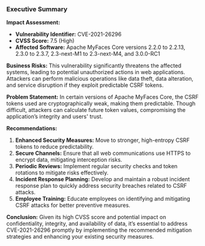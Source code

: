 ### Executive Summary

**Impact Assessment:**
- **Vulnerability Identifier:** CVE-2021-26296
- **CVSS Score:** 7.5 (High)
- **Affected Software:** Apache MyFaces Core versions 2.2.0 to 2.2.13, 2.3.0 to 2.3.7, 2.3-next-M1 to 2.3-next-M4, and 3.0.0-RC1

**Business Risks:**
This vulnerability significantly threatens the affected systems, leading to potential unauthorized actions in web applications. Attackers can perform malicious operations like data theft, data alteration, and service disruption if they exploit predictable CSRF tokens.

**Problem Statement:**
In certain versions of Apache MyFaces Core, the CSRF tokens used are cryptographically weak, making them predictable. Though difficult, attackers can calculate future token values, compromising the application’s integrity and users' trust.

**Recommendations:**
1. **Enhanced Security Measures:** Move to stronger, high-entropy CSRF tokens to reduce predictability.
2. **Secure Channels:** Ensure that all web communications use HTTPS to encrypt data, mitigating interception risks.
3. **Periodic Reviews:** Implement regular security checks and token rotations to mitigate risks effectively.
4. **Incident Response Planning:** Develop and maintain a robust incident response plan to quickly address security breaches related to CSRF attacks.
5. **Employee Training:** Educate employees on identifying and mitigating CSRF attacks for better preventive measures.

**Conclusion:** Given its high CVSS score and potential impact on confidentiality, integrity, and availability of data, it’s essential to address CVE-2021-26296 promptly by implementing the recommended mitigation strategies and enhancing your existing security measures.
